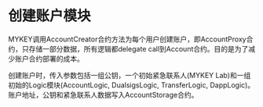 # 创建账户模块

MYKEY调用AccountCreator合约方法为每个用户创建账户，即AccountProxy合约，只存储一部分数据，所有逻辑都delegate call到Account合约。目的是为了减少账户合约部署的成本。

创建账户时，传入参数包括一组公钥，一个初始紧急联系人\(MYKEY Lab\)和一组初始的Logic模块\(AccountLogic, DualsigsLogic, TransferLogic, DappLogic\)。账户地址，公钥和紧急联系人数据写入AccountStorage合约。

